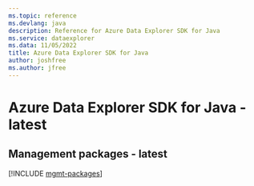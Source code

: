 ```yaml
---
ms.topic: reference
ms.devlang: java
description: Reference for Azure Data Explorer SDK for Java
ms.service: dataexplorer
ms.data: 11/05/2022
title: Azure Data Explorer SDK for Java
author: joshfree
ms.author: jfree
---
```

# Azure Data Explorer SDK for Java - latest

## Management packages - latest
[!INCLUDE [mgmt-packages](data-explorer-mgmt-index.md)]